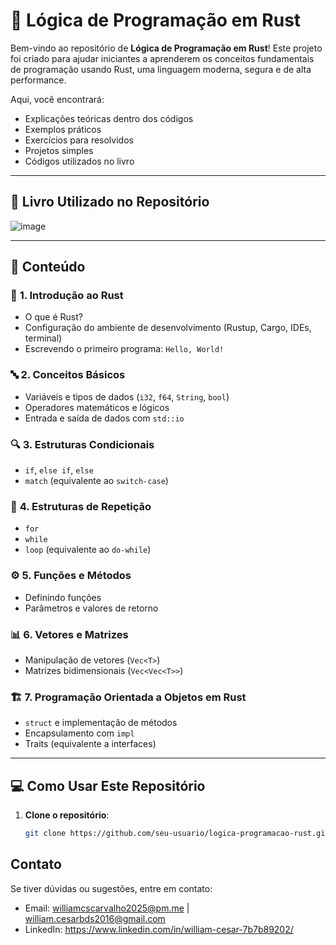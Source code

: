 # 🦀 Lógica de Programação em Rust

Bem-vindo ao repositório de **Lógica de Programação em Rust**! Este projeto foi criado para ajudar iniciantes a aprenderem os conceitos fundamentais de programação usando Rust, uma linguagem moderna, segura e de alta performance.

Aqui, você encontrará:
- Explicações teóricas dentro dos códigos
- Exemplos práticos
- Exercícios para resolvidos
- Projetos simples
- Códigos utilizados no livro

---

## 📖 **Livro Utilizado no Repositório**
![image](https://github.com/user-attachments/assets/c0244fc2-7feb-469b-8dfa-bbc918ca08b8)

---

## 📝 **Conteúdo**

### 🚀 **1. Introdução ao Rust**
- O que é Rust?
- Configuração do ambiente de desenvolvimento (Rustup, Cargo, IDEs, terminal)
- Escrevendo o primeiro programa: `Hello, World!`

### 🔤 **2. Conceitos Básicos**
- Variáveis e tipos de dados (`i32`, `f64`, `String`, `bool`)
- Operadores matemáticos e lógicos
- Entrada e saída de dados com `std::io`

### 🔍 **3. Estruturas Condicionais**
- `if`, `else if`, `else`
- `match` (equivalente ao `switch-case`)

### 🔄 **4. Estruturas de Repetição**
- `for`
- `while`
- `loop` (equivalente ao `do-while`)

### ⚙️ **5. Funções e Métodos**
- Definindo funções
- Parâmetros e valores de retorno

### 📊 **6. Vetores e Matrizes**
- Manipulação de vetores (`Vec<T>`)
- Matrizes bidimensionais (`Vec<Vec<T>>`)

### 🏗️ **7. Programação Orientada a Objetos em Rust**
- `struct` e implementação de métodos
- Encapsulamento com `impl`
- Traits (equivalente a interfaces)

---

## 💻 **Como Usar Este Repositório**

1. **Clone o repositório**:
   ```bash
   git clone https://github.com/seu-usuario/logica-programacao-rust.git

## **Contato**

Se tiver dúvidas ou sugestões, entre em contato:
- Email: williamcscarvalho2025@pm.me | william.cesarbds2016@gmail.com
- LinkedIn: https://www.linkedin.com/in/william-cesar-7b7b89202/

